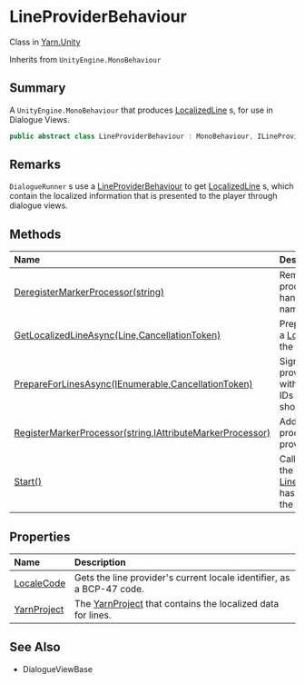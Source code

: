 # LineProviderBehaviour

Class in [Yarn.Unity](/docs/api/csharp/yarn.unity.md)

Inherits from `UnityEngine.MonoBehaviour`

## Summary


A  `UnityEngine.MonoBehaviour`  that produces  [LocalizedLine](yarn.unity.localizedline.md) s, for use in Dialogue Views.


```csharp
public abstract class LineProviderBehaviour : MonoBehaviour, ILineProvider
```

## Remarks

`DialogueRunner` s use a  [LineProviderBehaviour](yarn.unity.lineproviderbehaviour.md) 
to get  [LocalizedLine](yarn.unity.localizedline.md) s, which contain the localized
information that is presented to the player through dialogue views.


## Methods

|Name|Description|
|:---|:---|
|[DeregisterMarkerProcessor(string)](/docs/api/csharp/yarn.unity.lineproviderbehaviour.deregistermarkerprocessor.md)|Removes all marker processors that handle markers named  `attributeName` .|
|[GetLocalizedLineAsync(Line,CancellationToken)](/docs/api/csharp/yarn.unity.lineproviderbehaviour.getlocalizedlineasync.md)|Prepares and returns a  [LocalizedLine](yarn.unity.localizedline.md)  from the specified [Line](yarn.line.md) .|
|[PrepareForLinesAsync(IEnumerable<string>,CancellationToken)](/docs/api/csharp/yarn.unity.lineproviderbehaviour.prepareforlinesasync.md)|Signals to the line provider that lines with the provided line IDs may be presented shortly.|
|[RegisterMarkerProcessor(string,IAttributeMarkerProcessor)](/docs/api/csharp/yarn.unity.lineproviderbehaviour.registermarkerprocessor.md)|Adds a new marker processor to the line provider.|
|[Start()](/docs/api/csharp/yarn.unity.lineproviderbehaviour.start.md)|Called by Unity when the  [LineProviderBehaviour](yarn.unity.lineproviderbehaviour.md)  has first appeared in the scene.|

## Properties

|Name|Description|
|:---|:---|
|[LocaleCode](/docs/api/csharp/yarn.unity.lineproviderbehaviour.localecode.md)|Gets the line provider's current locale identifier, as a BCP-47 code.|
|[YarnProject](/docs/api/csharp/yarn.unity.lineproviderbehaviour.yarnproject.md)|The  [YarnProject](yarn.unity.ilineprovider.yarnproject.md)  that contains the localized data for lines.|

## See Also

* DialogueViewBase


